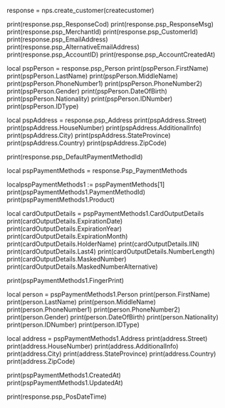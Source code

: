 
response = nps.create_customer(createcustomer)

print(response.psp_ResponseCod)
print(response.psp_ResponseMsg)
print(response.psp_MerchantId)
print(response.psp_CustomerId)
print(response.psp_EmailAddress)
print(response.psp_AlternativeEmailAddress)
print(response.psp_AccountID)
print(response.psp_AccountCreatedAt)

local pspPerson = response.psp_Person
print(pspPerson.FirstName)
print(pspPerson.LastName)
print(pspPerson.MiddleName)
print(pspPerson.PhoneNumber1)
print(pspPerson.PhoneNumber2)
print(pspPerson.Gender)
print(pspPerson.DateOfBirth)
print(pspPerson.Nationality)
print(pspPerson.IDNumber)
print(pspPerson.IDType)


local pspAddress = response.psp_Address
print(pspAddress.Street)
print(pspAddress.HouseNumber)
print(pspAddress.AdditionalInfo)
print(pspAddress.City)
print(pspAddress.StateProvince)
print(pspAddress.Country)
print(pspAddress.ZipCode)

print(response.psp_DefaultPaymentMethodId)

local pspPaymentMethods = response.Psp_PaymentMethods

localpspPaymentMethods1 := pspPaymentMethods[1]
print(pspPaymentMethods1.PaymentMethodId)
print(pspPaymentMethods1.Product)

local cardOutputDetails = pspPaymentMethods1.CardOutputDetails
print(cardOutputDetails.ExpirationDate)
print(cardOutputDetails.ExpirationYear)
print(cardOutputDetails.ExpirationMonth)
print(cardOutputDetails.HolderName)
print(cardOutputDetails.IIN)
print(cardOutputDetails.Last4)
print(cardOutputDetails.NumberLength)
print(cardOutputDetails.MaskedNumber)
print(cardOutputDetails.MaskedNumberAlternative)

print(pspPaymentMethods1.FingerPrint)

local person = pspPaymentMethods1.Person
print(person.FirstName)
print(person.LastName)
print(person.MiddleName)
print(person.PhoneNumber1)
print(person.PhoneNumber2)
print(person.Gender)
print(person.DateOfBirth)
print(person.Nationality)
print(person.IDNumber)
print(person.IDType)


local address = pspPaymentMethods1.Address
print(address.Street)
print(address.HouseNumber)
print(address.AdditionalInfo)
print(address.City)
print(address.StateProvince)
print(address.Country)
print(address.ZipCode)

print(pspPaymentMethods1.CreatedAt)
print(pspPaymentMethods1.UpdatedAt)


print(response.psp_PosDateTime)
